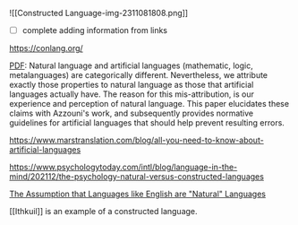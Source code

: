 
![[Constructed Language-img-2311081808.png]]

- [ ] complete adding information from links


https://conlang.org/

[PDF](https://thesis.eur.nl/pub/43718/Schuttevaar.pdf): Natural language and artificial languages (mathematic, logic, metalanguages) are categorically different. Nevertheless, we attribute exactly those properties to natural language as those that artificial languages actually have. The reason for this mis-attribution, is our experience and perception of natural language. This paper elucidates these claims with Azzouni's work, and subsequently provides normative guidelines for artificial languages that should help prevent resulting errors.

https://www.marstranslation.com/blog/all-you-need-to-know-about-artificial-languages

https://www.psychologytoday.com/intl/blog/language-in-the-mind/202112/the-psychology-natural-versus-constructed-languages

[The Assumption that Languages like English are "Natural" Languages](http://www.ling.hawaii.edu/faculty/grace/natural.html)

[[Ithkuil]] is an example of a constructed language. 
